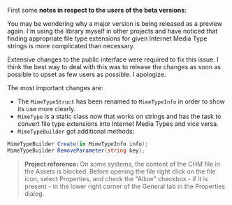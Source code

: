 ﻿First some **notes in respect to the users of the beta versions**:

You may be wondering why a major version is being released as a preview again. I'm using the library myself in other projects and have noticed that finding appropriate file type extensions for given Internet Media Type strings is more complicated than necessary. 

Extensive changes to the public interface were required to fix this issue. I think the best way to deal with this was to release the changes as soon as possible to upset as few users as possible. I apologize.

The most important changes are:
- The `MimeTypeStruct` has been renamed to `MimeTypeInfo` in order to show its use more clearly.
- `MimeType` is a static class now that works on strings and has the task to convert file type extensions into Internet Media Types and vice versa.
- `MimeTypeBuilder` got additional methods:
```csharp
MimeTypeBuilder Create(in MimeTypeInfo info);
MimeTypeBuilder RemoveParameter(string key);
```

>**Project reference:** On some systems, the content of the CHM file in the Assets is blocked. Before opening the file right click on the file icon, select Properties, and check the "Allow" checkbox - if it is present - in the lower right corner of the General tab in the Properties dialog.